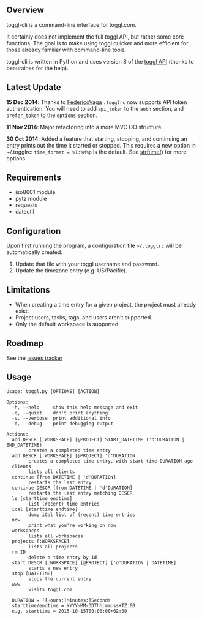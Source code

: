 Overview
--------

toggl-cli is a command-line interface for toggl.com.

It certainly does not implement the full toggl API, but rather some core
functions. The goal is to make using toggl quicker and more efficient for those
already familiar with command-line tools.

toggl-cli is written in Python and uses version 8 of the [toggl
API](https://github.com/toggl/toggl_api_docs) (thanks to beauraines for the
help).

Latest Update
-------------

**15 Dec 2014**: Thanks to [FedericoVaga](https://github.com/FedericoVaga)
`.togglrc` now supports API token authentication. You will need to add
`api_token` to the `auth` section, and `prefer_token` to the `options` section.

**11 Nov 2014**: Major refactoring into a more MVC OO structure.

**30 Oct 2014**: Added a feature that starting, stopping, and continuing an
entry prints out the time it started or stopped. This requires a new option in
~/.togglrc: `time_format = %I:%M%p` is the default.  See
[strftime()](https://docs.python.org/2/library/datetime.html#strftime-and-strptime-behavior)
for more options.

Requirements
------------

* iso8601 module
* pytz module
* requests
* dateutil

Configuration
-------------

Upon first running the program, a configuration file `~/.togglrc` will be
automatically created. 

1. Update that file with your toggl username and password.
2. Update the timezone entry (e.g. US/Pacific).

Limitations
-----------

* When creating a time entry for a given project, the project must already
  exist.
* Project users, tasks, tags, and users aren't supported.
* Only the default workspace is supported.

Roadmap
-------

See the [issues tracker](https://github.com/drobertadams/toggl-cli/issues)

Usage
-----
    Usage: toggl.py [OPTIONS] [ACTION]
    
    Options:
      -h, --help     show this help message and exit
      -q, --quiet    don't print anything
      -v, --verbose  print additional info
      -d, --debug    print debugging output
    
    Actions:
      add DESCR [:WORKSPACE] [@PROJECT] START_DATETIME ('d'DURATION | END_DATETIME)
            creates a completed time entry
      add DESCR [:WORKSPACE] [@PROJECT] 'd'DURATION
            creates a completed time entry, with start time DURATION ago
      clients
            lists all clients
      continue [from DATETIME | 'd'DURATION]
            restarts the last entry
      continue DESCR [from DATETIME | 'd'DURATION]
            restarts the last entry matching DESCR
      ls [starttime endtime]
            list (recent) time entries
      ical [starttime endtime]
            dump iCal list of (recent) time entries
      now
            print what you're working on now
      workspaces
            lists all workspaces
      projects [:WORKSPACE]
            lists all projects
      rm ID
            delete a time entry by id
      start DESCR [:WORKSPACE] [@PROJECT] ['d'DURATION | DATETIME]
            starts a new entry
      stop [DATETIME]
            stops the current entry
      www
            visits toggl.com
    
      DURATION = [[Hours:]Minutes:]Seconds
      starttime/endtime = YYYY-MM-DDThh:mm:ss+TZ:00
      e.g. starttime = 2015-10-15T00:00:00+02:00
